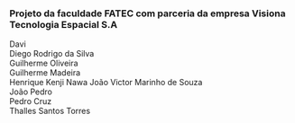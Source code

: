 
### Projeto da faculdade FATEC com parceria da empresa Visiona Tecnologia Espacial S.A

Davi  
Diego Rodrigo da Silva  
Guilherme Oliveira  
Guilherme Madeira  
Henrique Kenji Nawa
João Victor Marinho de Souza  
João Pedro  
Pedro Cruz  
Thalles Santos Torres
